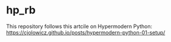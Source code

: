 # hp_rb
This repository follows this artcile on Hypermodern Python: https://cjolowicz.github.io/posts/hypermodern-python-01-setup/
